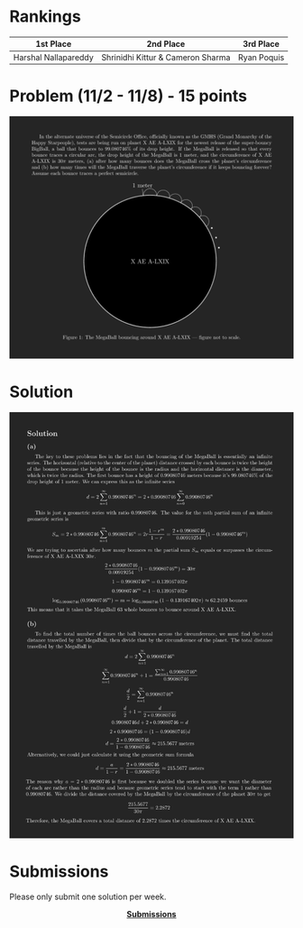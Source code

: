 # Rankings

|**1st Place**|**2nd Place**|**3rd Place**|
|----|----|----|
|Harshal Nallapareddy|Shrinidhi Kittur & Cameron Sharma|Ryan Poquis|

# Problem  (11/2 - 11/8) - 15 points
<p align="center"><img src="https://raw.githubusercontent.com/GodwinMHS/godwinmhs.github.io/main/images/w2p_b.jpg?raw=true"/></p>

# Solution
<p align="center"><img src="https://raw.githubusercontent.com/GodwinMHS/godwinmhs.github.io/main/images/w2s_b.jpg?raw=true"/></p>

# Submissions
Please only submit one solution per week.

<p align="center"><a href="https://forms.gle/LkS4FUbpjBKcoiww6"><b>Submissions</b></a></p>
